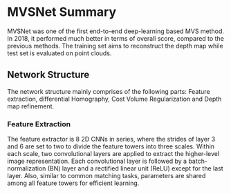 # MVSNet Summary

MVSNet was one of the first end-to-end deep-learning based MVS method. In 2018, it performed much better in terms of overall score, compared to the previous methods. The training set aims to reconstruct the depth map while test set is evaluated on point clouds.

## Network Structure

The network structure mainly comprises of the following parts: Feature extraction, differential Homography, Cost Volume Regularization and Depth map refinement.

### Feature Extraction

The feature extractor is 8 2D CNNs in series, where the strides of layer 3 and 6 are set to two to divide the feature towers into three scales.
Within each scale, two convolutional layers are applied to extract the higher-level image representation. Each convolutional layer is followed by a batch-normalization (BN) layer and a rectified linear unit (ReLU) except for the last layer.
Also, similar to common matching tasks, parameters are shared among all feature towers for efficient learning.
